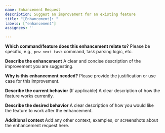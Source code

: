 ```yaml
---
name: Enhancement Request
description: Suggest an improvement for an existing feature
title: "[Enhancement]: "
labels: ["enhancement"]
assignees: ''

---
```


**Which command/feature does this enhancement relate to?**
Please be specific, e.g., `pew next task` command, task parsing logic, etc.

**Describe the enhancement**
A clear and concise description of the improvement you are suggesting.

**Why is this enhancement needed?**
Please provide the justification or use case for this improvement.

**Describe the current behavior**
(If applicable) A clear description of how the feature works currently.

**Describe the desired behavior**
A clear description of how you would like the feature to work after the enhancement.

**Additional context**
Add any other context, examples, or screenshots about the enhancement request here. 